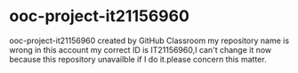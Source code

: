# ooc-project-it21156960
ooc-project-it21156960 created by GitHub Classroom
my repository name is wrong in this account my correct ID is IT21156960,I can't change it now because this repository unavailble if I do it.please concern this matter.

